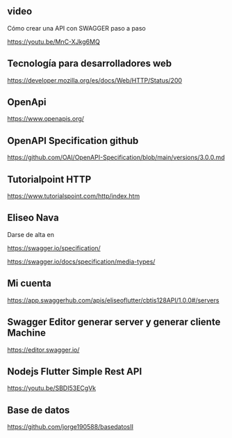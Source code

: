 ## video

Cómo crear una API con SWAGGER paso a paso

https://youtu.be/MnC-XJkg6MQ

## Tecnología para desarrolladores web

https://developer.mozilla.org/es/docs/Web/HTTP/Status/200

## OpenApi

https://www.openapis.org/

## OpenAPI Specification github

https://github.com/OAI/OpenAPI-Specification/blob/main/versions/3.0.0.md

## Tutorialpoint HTTP

https://www.tutorialspoint.com/http/index.htm

## Eliseo Nava 

Darse de alta en 

https://swagger.io/specification/

https://swagger.io/docs/specification/media-types/


## Mi cuenta

https://app.swaggerhub.com/apis/eliseoflutter/cbtis128API/1.0.0#/servers

## Swagger Editor generar server y generar cliente Machine


https://editor.swagger.io/

## Nodejs Flutter Simple Rest API

https://youtu.be/SBDI53ECgVk

## Base de datos

https://github.com/jorge190588/basedatosII
